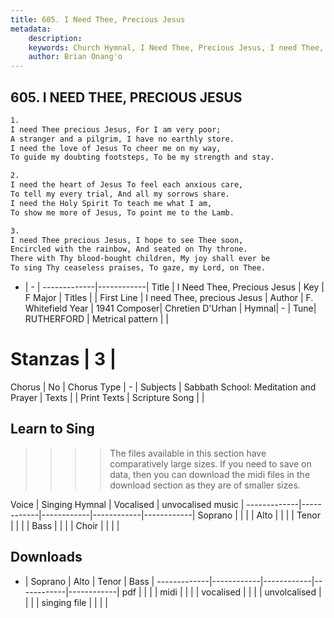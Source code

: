 ```yaml
---
title: 605. I Need Thee, Precious Jesus
metadata:
    description: 
    keywords: Church Hymnal, I Need Thee, Precious Jesus, I need Thee, precious Jesus, 
    author: Brian Onang'o
---
```



## 605. I NEED THEE, PRECIOUS JESUS

```txt
1.
I need Thee precious Jesus, For I am very poor;
A stranger and a pilgrim, I have no earthly store.
I need the love of Jesus To cheer me on my way,
To guide my doubting footsteps, To be my strength and stay.

2.
I need the heart of Jesus To feel each anxious care,
To tell my every trial, And all my sorrows share. 
I need the Holy Spirit To teach me what I am,
To show me more of Jesus, To point me to the Lamb.

3.
I need Thee precious Jesus, I hope to see Thee soon,
Encircled with the rainbow, And seated on Thy throne.
There with Thy blood-bought children, My joy shall ever be
To sing Thy ceaseless praises, To gaze, my Lord, on Thee.
```

- |   -  |
-------------|------------|
Title | I Need Thee, Precious Jesus |
Key | F Major |
Titles |  |
First Line | I need Thee, precious Jesus |
Author | F. Whitefield
Year | 1941
Composer| Chretien D'Urhan |
Hymnal|  - |
Tune| RUTHERFORD |
Metrical pattern | |
# Stanzas | 3 |
Chorus | No |
Chorus Type | - |
Subjects | Sabbath School: Meditation and Prayer |
Texts |  |
Print Texts | 
Scripture Song |  |
  
## Learn to Sing

>>>> The files available in this section have comparatively large sizes. If you need to save on data, then you can download the midi files in the download section as they are of smaller sizes.

Voice |  Singing Hymnal | Vocalised | unvocalised music |
-------------|------------|------------|------------|------------|
Soprano | | | |
Alto | | | |
Tenor | | | |
Bass | | | |
Choir | | | |

## Downloads

- |  Soprano | Alto | Tenor | Bass |
-------------|------------|------------|------------|------------|
pdf | | | |
midi | | | |
vocalised | | | |
unvolcalised | | | |
singing file | | | |
  